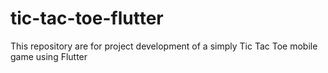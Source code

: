 # tic-tac-toe-flutter
This repository are for project development of a simply Tic Tac Toe mobile game using Flutter
